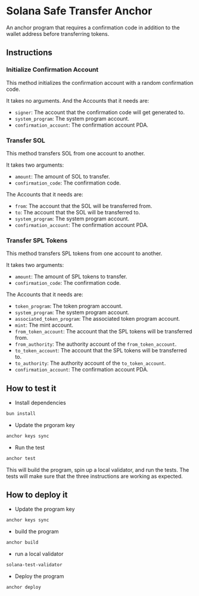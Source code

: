# Solana Safe Transfer Anchor

An anchor program that requires a confirmation code in addition to the wallet address before transferring tokens.

## Instructions

### Initialize Confirmation Account

This method initializes the confirmation account with a random confirmation code.

It takes no arguments. And the Accounts that it needs are:

- `signer`: The account that the confirmation code will get generated to.
- `system_program`: The system program account.
- `confirmation_account`: The confirmation account PDA.

### Transfer SOL

This method transfers SOL from one account to another.

It takes two arguments:

- `amount`: The amount of SOL to transfer.
- `confirmation_code`: The confirmation code.

The Accounts that it needs are:

- `from`: The account that the SOL will be transferred from.
- `to`: The account that the SOL will be transferred to.
- `system_program`: The system program account.
- `confirmation_account`: The confirmation account PDA.

### Transfer SPL Tokens

This method transfers SPL tokens from one account to another.

It takes two arguments:

- `amount`: The amount of SPL tokens to transfer.
- `confirmation_code`: The confirmation code.

The Accounts that it needs are:

- `token_program`: The token program account.
- `system_program`: The system program account.
- `associated_token_program`: The associated token program account.
- `mint`: The mint account.
- `from_token_account`: The account that the SPL tokens will be transferred from.
- `from_authority`: The authority account of the `from_token_account`.
- `to_token_account`: The account that the SPL tokens will be transferred to.
- `to_authority`: The authority account of the `to_token_account`.
- `confirmation_account`: The confirmation account PDA.

## How to test it

- Install dependencies

```bash
bun install
```

- Update the prgoram key

```bash
anchor keys sync
```

- Run the test

```bash
anchor test
```

This will build the program, spin up a local validator, and run the tests.
The tests will make sure that the three instructions are working as expected.

## How to deploy it

- Update the program key

```bash
anchor keys sync
```

- build the program

```bash
anchor build
```

- run a local validator

```bash
solana-test-validator
```

- Deploy the program

```bash
anchor deploy
```
